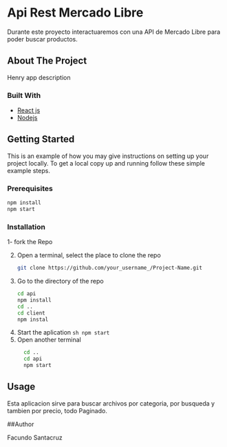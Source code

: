 # Api Rest Mercado Libre
Durante este proyecto interactuaremos con una API de Mercado Libre para poder buscar productos.


## About The Project
Henry app description

### Built With

* [React js]()
* [Nodejs]()

## Getting Started

This is an example of how you may give instructions on setting up your project locally.
To get a local copy up and running follow these simple example steps.

### Prerequisites

  ```sh
  npm install
  npm start
  ```

### Installation

1- fork the Repo

2. Open a terminal, select the place to clone the repo
   ```sh
   git clone https://github.com/your_username_/Project-Name.git
   ```
3. Go to the directory of the repo
     ```sh
     cd api
     npm install
     cd ..
     cd client
     npm instal
   ```
4. Start the aplication
       ```sh
     npm start
       ```
5. Open another terminal
   ```sh
     cd ..
     cd api
     npm start
   ```
## Usage

Esta aplicacion sirve para buscar archivos por categoria, por busqueda y tambien por precio, todo Paginado.

##Author

Facundo Santacruz
